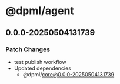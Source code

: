 # @dpml/agent

## 0.0.0-20250504131739

### Patch Changes

- test publish workflow
- Updated dependencies
  - @dpml/core@0.0.0-20250504131739

